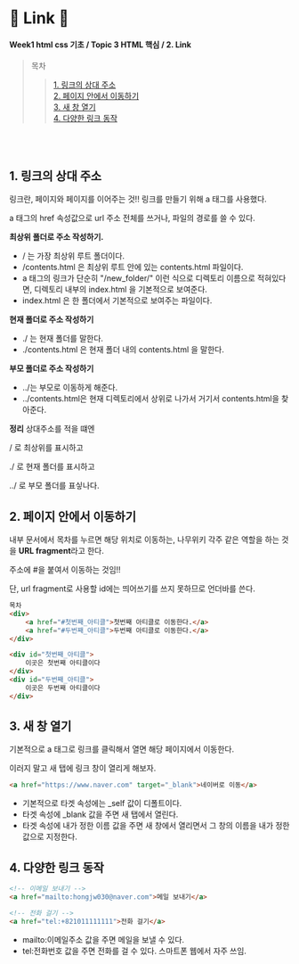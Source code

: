 # 🍨 Link 🍨
#### Week1 html css 기초 / Topic 3 HTML 핵심 / 2. Link

>목차 
>>[1. 링크의 상대 주소](#1-링크의-상대-주소)<br>
[2. 페이지 안에서 이동하기](#2-페이지-안에서-이동하기)<br>
[3. 새 창 열기](#3-새-창-열기)<br>
[4. 다양한 링크 동작](#4-다양한-링크-동작)<br>


<br><br>


## 1. 링크의 상대 주소
링크란, 페이지와 페이지를 이어주는 것!! 링크를 만들기 위해 a 태그를 사용했다. 

a 태그의 href 속성값으로 url 주소 전체를 쓰거나, 파일의 경로를 쓸 수 있다. 

**최상위 폴더로 주소 작성하기.**
* / 는 가장 최상위 루트 폴더이다.
* /contents.html 은 최상위 루트 안에 있는 contents.html 파일이다. 
* a 태그의 링크가 단순히 "/new_folder/" 이런 식으로 디렉토리 이름으로 적혀있다면, 디렉토리 내부의 index.html 을 기본적으로 보여준다. 
* index.html 은 한 폴더에서 기본적으로 보여주는 파일이다. 

**현재 폴더로 주소 작성하기**
* ./ 는 현재 폴더를 말한다.
* ./contents.html 은 현재 폴더 내의 contents.html 을 말한다.

**부모 폴더로 주소 작성하기**
* ../는 부모로 이동하게 해준다.
* ../contents.html은 현재 디렉토리에서 상위로 나가서 거기서 contents.html을 찾아준다. 


**정리**
상대주소를 적을 떄엔

/ 로 최상위를 표시하고

./ 로 현재 폴더를 표시하고

../ 로 부모 폴더를 표싷나다. 


## 2. 페이지 안에서 이동하기
내부 문서에서 목차를 누르면 해당 위치로 이동하는, 나무위키 각주 같은 역할을 하는 것을 **URL fragment**라고 한다.

주소에 #을 붙여서 이동하는 것임!! 

단, url fragment로 사용할 id에는 띄어쓰기를 쓰지 못하므로 언더바를 쓴다. 

```html
목차
<div>
    <a href="#첫번째_아티클">첫번째 아티클로 이동한다.</a>
    <a href="#두번째_아티클">두번째 아티클로 이동한다.</a>
</div>

<div id="첫번째_아티클">
    이곳은 첫번째 아티클이다
</div>
<div id="두번째_아티클">
    이곳은 두번째 아티클이다
</div>
```


## 3. 새 창 열기
기본적으로 a 태그로 링크를 클릭해서 열면 해당 페이지에서 이동한다.

이러지 말고 새 탭에 링크 창이 열리게 해보자.
```html
<a href="https://www.naver.com" target="_blank">네이버로 이동</a>
```
* 기본적으로 타겟 속성에는 _self 값이 디폴트이다.
* 타겟 속성에 _blank 값을 주면 새 탭에서 열린다. 
* 타겟 속성에 내가 정한 이름 값을 주면 새 창에서 열리면서 그 창의 이름을 내가 정한 값으로 지정한다. 


## 4. 다양한 링크 동작
```html
<!-- 이메일 보내기 -->
<a href="mailto:hongjw030@naver.com">메일 보내기</a>

<!-- 전화 걸기 -->
<a href="tel:+821011111111">전화 걸기</a>
```
* mailto:이메일주소 값을 주면 메일을 보낼 수 있다.
* tel:전화번호 값을 주면 전화를 걸 수 있다. 스마트폰 웹에서 자주 쓰임.